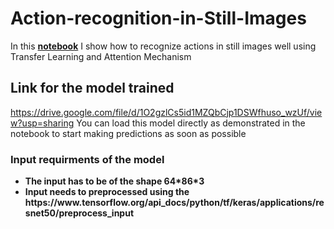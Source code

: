 # Action-recognition-in-Still-Images
In this <b><a href = "https://github.com/shin71/Action-recognition-in-Still-Images/blob/main/Recognizing_actions_in_still_images_distracted_driver_detection.ipynb">notebook</a></b> I show how to recognize actions in still images well using Transfer Learning and Attention Mechanism

## Link for the model trained 
https://drive.google.com/file/d/1O2gzlCs5id1MZQbCjp1DSWfhuso_wzUf/view?usp=sharing
You can load this model directly as demonstrated in the notebook to start making predictions as soon as possible
<h3>Input requirments of the model</h3>
<ul>
  <li><b> The input has to be of the shape 64*86*3</b></li>
  <li><b> Input needs to preprocessed using the https://www.tensorflow.org/api_docs/python/tf/keras/applications/resnet50/preprocess_input<b></li>
</ul>
